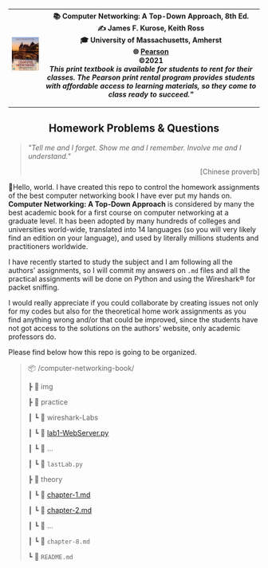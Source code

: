 

| <img src="img/book_cover.jpg" alt="Computer Networking: A Top-Down Approach, 8th Ed" /> | :books: **Computer Networking: A Top-Down Approach, 8th Ed.** <br />:writing_hand: James F. Kurose, Keith Ross<br />:mortar_board: University of Massachusetts, Amherst <br />:globe_with_meridians: [Pearson](https://www.pearson.com/us/higher-education/program/Kurose-Pearson-e-Text-Computer-Networking-Access-Card-8th-Edition/PGM2877610.html "Kurose & Ross, Computer Networking, 8th Edition \|Pearson") <br />:copyright:2021 <br />*This print textbook is available for students to rent for their classes. The Pearson print rental program provides students with affordable access to learning materials, so they come to class ready to succeed."* |
| ------------------------------------------------------------ | ------------------------------------------------------------ |

---------

<center><h2>Homework Problems & Questions</h2></center>

> *"Tell me and I forget. Show me and I remember. Involve me and I understand."*
>
> <p style="text-align: right;">[Chinese proverb]</p>

:wave:Hello, world. I have created this repo to control the homework assignments of the best computer networking book I have ever put my hands on. **Computer Networking: A Top-Down Approach** is considered by many the best academic book for a first course on computer networking at a graduate level. It has been adopted by many hundreds of colleges and universities world-wide, translated into 14 languages (so you will very likely find an edition on your language), and used by literally millions students and practitioners worldwide.

I have recently started to study the subject and I am following all the authors' assignments, so I will commit my answers on `.md` files and all the practical assignments will be done on Python and using the Wireshark® for packet sniffing.

I would really appreciate if you could collaborate by creating issues not only for my codes but also for the theoretical home work assignments as you find anything wrong and/or that could be improved, since the students have not got access to the solutions on the authors’ website, only academic professors do.

Please find below how this repo is going to be organized.

>  :package: /computer-networking-book/
>
>  ┣ :file_folder: img
>
>  ┣ :open_file_folder: practice
>
>  ┃   ┗ :file_folder: wireshark-Labs
>
>  ┃   ┗ :page_facing_up: [lab1-WebServer.py](practice/lab1-WebServer.py)
>
>  ┃   ┗ :page_facing_up: ...
>
>  ┃   ┗ :page_facing_up: `lastLab.py`
>
>  ┣ :open_file_folder: theory
>
>  ┃   ┗ :page_facing_up: [chapter-1.md](theory/chapter-1.md)
>
>  ┃   ┗ :page_facing_up: [chapter-2.md](theory/chapter-2.md)
>
>  ┃   ┗ :page_facing_up: ...
>
>  ┃   ┗ :page_facing_up: `chapter-8.md`
>
>  ┗ :page_facing_up: `README.md`

